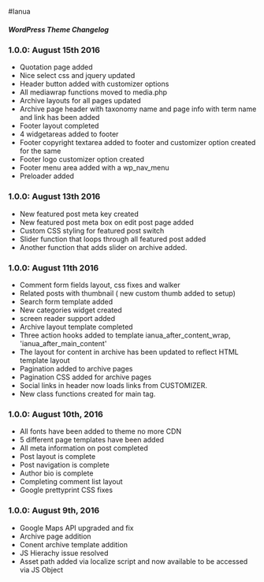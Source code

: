 #Ianua
##### WordPress Theme Changelog

### 1.0.0: August 15th 2016
* Quotation page added
* Nice select css and jquery updated
* Header button added with customizer options
* All mediawrap functions moved to media.php
* Archive layouts for all pages updated
* Archive page header with taxonomy name and page info with term name and link has been added
* Footer layout completed
* 4 widgetareas added to footer
* Footer copyright textarea added to footer and customizer option created for the same
* Footer logo customizer option created
* Footer menu area added with a wp_nav_menu
* Preloader added


### 1.0.0: August 13th 2016
* New featured post meta key created
* New featured post meta box on edit post page added
* Custom CSS styling for featured post switch
* Slider function that loops through all featured post added
* Another function that adds slider on archive added.

### 1.0.0: August 11th 2016
* Comment form fields layout, css fixes and walker
*	Related posts with thumbnail ( new custom thumb added to setup)
* Search form template added
* New categories widget created
*	screen reader support added
* Archive layout template completed
* Three action hooks added to template ianua_after_content_wrap, 'ianua_after_main_content'
* The layout for content in archive has been updated to reflect HTML template layout
* Pagination added to archive pages
* Pagination CSS added for archive pages
* Social links in header now loads links from CUSTOMIZER.
* New class functions created for main tag.

### 1.0.0: August 10th, 2016
* All fonts have been added to theme no more CDN
* 5 different page templates have been added
* All meta information on post completed
* Post layout is complete
* Post navigation is complete
* Author bio is complete
* Completing comment list layout
* Google prettyprint CSS fixes

### 1.0.0: August 9th, 2016
* Google Maps API upgraded and fix
* Archive page addition
* Conent archive template addition
* JS Hierachy issue resolved
* Asset path added via localize script and now available to be accessed via JS Object